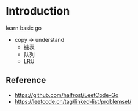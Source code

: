 # Introduction

learn basic go

* copy -> understand
    * 链表
    * 队列
    * LRU

## Reference

* https://github.com/halfrost/LeetCode-Go
* https://leetcode.cn/tag/linked-list/problemset/